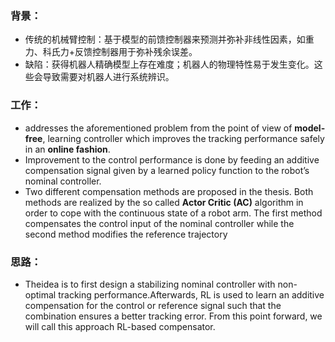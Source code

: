 ### 背景：

* 传统的机械臂控制：基于模型的前馈控制器来预测并弥补非线性因素，如重力、科氏力+反馈控制器用于弥补残余误差。
* 缺陷：获得机器人精确模型上存在难度；机器人的物理特性易于发生变化。这些会导致需要对机器人进行系统辨识。

### 工作：

* addresses the aforementioned problem from the point of view of **model-free**, learning controller which improves the tracking performance safely in an **online fashion**. 
* Improvement to the control performance is done by feeding an additive compensation signal given by a learned policy function to the robot’s nominal controller.
* Two different compensation methods are proposed in the thesis. Both methods are realized by the so called **Actor Critic \(AC\)** algorithm in order to cope with the continuous state of a robot arm. The first method compensates the control input of the nominal controller while the second method modifies the reference trajectory

### 思路：

* Theidea is to first design a stabilizing nominal controller with non-optimal tracking performance.Afterwards, RL is used to learn an additive compensation for the control or reference signal such that the combination ensures a better tracking error. From this point forward, we will call this approach RL-based compensator.



